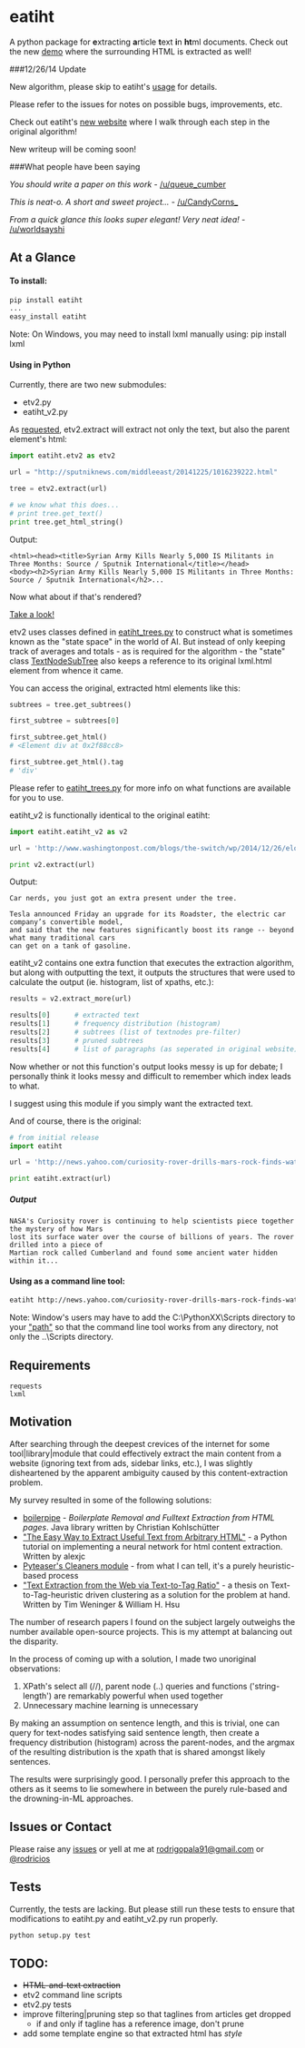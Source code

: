 eatiht
======

A python package for **e**xtracting **a**rticle **t**ext **i**n **ht**ml documents. Check out the new [demo](http://web-tier-load-balancer-1502628209.us-west-2.elb.amazonaws.com/backto95?url=http://sputniknews.com/middleeast/20141225/1016239222.html) where the surrounding HTML is extracted as well!

###12/26/14 Update

New algorithm, please skip to eatiht's [usage](#using-in-python) for details.

Please refer to the issues for notes on possible bugs, improvements, etc.

Check out eatiht's [new website](http://rodricios.github.io/eatiht/) where I walk through each step in the original algorithm! 

New writeup will be coming soon!


###What people have been saying

*You should write a paper on this work* - [/u/queue_cumber](http://www.reddit.com/r/compsci/comments/2ppyot/just_made_what_i_consider_my_first_algorithm_it/cmz0vfj)

*This is neat-o. A short and sweet project...* - [/u/CandyCorns_](http://www.reddit.com/r/compsci/comments/2ppyot/just_made_what_i_consider_my_first_algorithm_it/cmz17gv)

*From a quick glance this looks super elegant! Very neat idea!* - [/u/worldsayshi](http://www.reddit.com/r/compsci/comments/2ppyot/just_made_what_i_consider_my_first_algorithm_it/cmz3akt)

At a Glance
-----------

#### To install:

```bash
pip install eatiht
...
easy_install eatiht
```

Note: On Windows, you may need to install lxml manually using:
pip install lxml

#### Using in Python

Currently, there are two new submodules:
* etv2.py
* eatiht_v2.py

As [requested](https://github.com/rodricios/eatiht/issues/3), etv2.extract will extract not only the text, but also the parent element's html:

```python
import eatiht.etv2 as etv2

url = "http://sputniknews.com/middleeast/20141225/1016239222.html"

tree = etv2.extract(url)

# we know what this does...
# print tree.get_text()
print tree.get_html_string()
```
Output:
```
<html><head><title>Syrian Army Kills Nearly 5,000 IS Militants in Three Months: Source / Sputnik International</title></head>
<body><h2>Syrian Army Kills Nearly 5,000 IS Militants in Three Months: Source / Sputnik International</h2>...
```

Now what about if that's rendered? 

[Take a look!](http://web-tier-load-balancer-1502628209.us-west-2.elb.amazonaws.com/backto95?url=http://sputniknews.com/middleeast/20141225/1016239222.html)

etv2 uses classes defined in [eatiht_trees.py](https://github.com/rodricios/eatiht/blob/master/eatiht/eatiht_trees.py) to construct what is sometimes known as the "state space" in the world of AI. But instead of only keeping track of averages and totals - as is required for the algorithm - the "state" class [TextNodeSubTree](https://github.com/rodricios/eatiht/blob/master/eatiht/eatiht_trees.py#L7) also keeps a reference to its original lxml.html element from whence it came. 

You can access the original, extracted html elements like this:

```python
subtrees = tree.get_subtrees()

first_subtree = subtrees[0]

first_subtree.get_html()
# <Element div at 0x2f88cc8>

first_subtree.get_html().tag
# 'div'
```

Please refer to [eatiht_trees.py](https://github.com/rodricios/eatiht/blob/master/eatiht/eatiht_trees.py) for more info on what functions are available for you to use.

eatiht_v2 is functionally identical to the original eatiht:
```python
import eatiht.eatiht_v2 as v2

url = 'http://www.washingtonpost.com/blogs/the-switch/wp/2014/12/26/elon-musk-the-new-tesla-roadster-can-travel-some-400-miles-on-a-single-charge/'

print v2.extract(url)
```
Output:
```
Car nerds, you just got an extra present under the tree.

Tesla announced Friday an upgrade for its Roadster, the electric car company’s convertible model, 
and said that the new features significantly boost its range -- beyond what many traditional cars
can get on a tank of gasoline.
```

eatiht_v2 contains one extra function that executes the extraction algorithm, but along with outputting the text, it outputs the structures that were used to calculate the output (ie. histogram, list of xpaths, etc.):

```python
results = v2.extract_more(url)

results[0]      # extracted text
results[1]      # frequency distribution (histogram)
results[2]      # subtrees (list of textnodes pre-filter)
results[3]      # pruned subtrees
results[4]      # list of paragraphs (as seperated in original website)
```

Now whether or not this function's output looks messy is up for debate; I personally think it looks messy and difficult to remember which index leads to what.

I suggest using this module if you simply want the extracted text.

And of course, there is the original:
```python
# from initial release
import eatiht

url = 'http://news.yahoo.com/curiosity-rover-drills-mars-rock-finds-water-122321635.html'

print eatiht.extract(url)
```
##### Output
```
NASA's Curiosity rover is continuing to help scientists piece together the mystery of how Mars 
lost its surface water over the course of billions of years. The rover drilled into a piece of 
Martian rock called Cumberland and found some ancient water hidden within it...
```


#### Using as a command line tool:
```bash
eatiht http://news.yahoo.com/curiosity-rover-drills-mars-rock-finds-water-122321635.html >> out.txt
```

Note: Window's users may have to add the C:\PythonXX\Scripts directory to your ["path"](http://www.computerhope.com/issues/ch000549.htm) so that the command line tool works from any directory, not only the ..\Scripts directory.

Requirements
------------
```
requests
lxml
```

Motivation
----------

After searching through the deepest crevices of the internet for some tool|library|module that could effectively extract the main content from a website (ignoring text from ads, sidebar links, etc.), I was slightly disheartened by the apparent ambiguity caused by this content-extraction problem.

My survey resulted in some of the following solutions:

* [boilerpipe](https://code.google.com/p/boilerpipe/) - *Boilerplate Removal and Fulltext Extraction from HTML pages*. Java library written by Christian Kohlschütter
* ["The Easy Way to Extract Useful Text from Arbitrary HTML"](http://ai-depot.com/articles/the-easy-way-to-extract-useful-text-from-arbitrary-html/) - a Python tutorial on implementing a neural network for html content extraction. Written by alexjc
* [Pyteaser's Cleaners module](https://github.com/xiaoxu193/PyTeaser/blob/master/goose/cleaners.py) - from what I can tell, it's a purely heuristic-based process
* ["Text Extraction from the Web via Text-to-Tag Ratio"](http://www.cse.nd.edu/~tweninge/pubs/WH_TIR08.pdf) - a thesis on Text-to-Tag-heuristic driven clustering as a solution for the problem at hand. Written by Tim Weninger & William H. Hsu

The number of research papers I found on the subject largely outweighs the number available open-source projects. This is my attempt at balancing out the disparity.

In the process of coming up with a solution, I made two unoriginal observations:

1. XPath's select all (//), parent node (..) queries and functions ('string-length') are remarkably powerful when used together
2. Unnecessary machine learning is unnecessary

By making an assumption on sentence length, and this is trivial, one can query for text-nodes satisfying said sentence length, then create a frequency distribution (histogram) across the parent-nodes, and the argmax of the resulting distribution is the xpath that is shared amongst likely sentences.

The results were surprisingly good. I personally prefer this approach to the others as it seems to lie somewhere in between the purely rule-based and the drowning-in-ML approaches.

Issues or Contact
-----------------

Please raise any [issues](https://github.com/rodricios/eatiht/issues) or yell at me at rodrigopala91@gmail.com or [@rodricios](https://twitter.com/rodricios)

Tests
-----
Currently, the tests are lacking. But please still run these tests to ensure that
modifications to eatiht.py and eatiht_v2.py run properly.
```python
python setup.py test
```

TODO:
-----

* ~~HTML-and-text extraction~~
* etv2 command line scripts
* etv2.py tests
* improve filtering|pruning step so that taglines from articles get dropped
    * if and only if tagline has a reference image, don't prune 
* add some template engine so that extracted html has *style*

